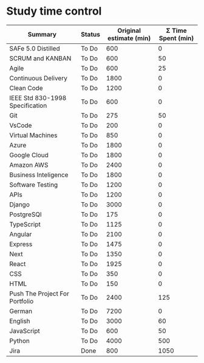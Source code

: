 # Study time control

| Summary                         | Status | Original estimate (min) | Σ Time Spent (min) |
| ------------------------------- | ------ | ----------------------- | ------------------ |
| SAFe 5.0 Distilled              | To Do  | 600                     | 0                  |
| SCRUM and KANBAN                | To Do  | 600                     | 50                 |
| Agile                           | To Do  | 600                     | 25                 |
| Continuous Delivery             | To Do  | 1800                    | 0                  |
| Clean Code                      | To Do  | 1200                    | 0                  |
| IEEE Std 830-1998 Specification | To Do  | 600                     | 0                  |
| Git                             | To Do  | 275                     | 50                 |
| VsCode                          | To Do  | 200                     | 0                  |
| Virtual Machines                | To Do  | 850                     | 0                  |
| Azure                           | To Do  | 1800                    | 0                  |
| Google Cloud                    | To Do  | 1800                    | 0                  |
| Amazon AWS                      | To Do  | 2400                    | 0                  |
| Business Inteligence            | To Do  | 1800                    | 0                  |
| Software Testing                | To Do  | 1200                    | 0                  |
| APIs                            | To Do  | 1200                    | 0                  |
| Django                          | To Do  | 3000                    | 0                  |
| PostgreSQl                      | To Do  | 175                     | 0                  |
| TypeScript                      | To Do  | 1125                    | 0                  |
| Angular                         | To Do  | 2100                    | 0                  |
| Express                         | To Do  | 1475                    | 0                  |
| Next                            | To Do  | 1350                    | 0                  |
| React                           | To Do  | 1925                    | 0                  |
| CSS                             | To Do  | 350                     | 0                  |
| HTML                            | To Do  | 150                     | 0                  |
| Push The Project For Portfolio  | To Do  | 2400                    | 125                |
| German                          | To Do  | 7200                    | 0                  |
| English                         | To Do  | 3000                    | 60                 |
| JavaScript                      | To Do  | 600                     | 50                 |
| Python                          | To Do  | 4000                    | 500                |
| Jira                            | Done   | 800                     | 1050               |
